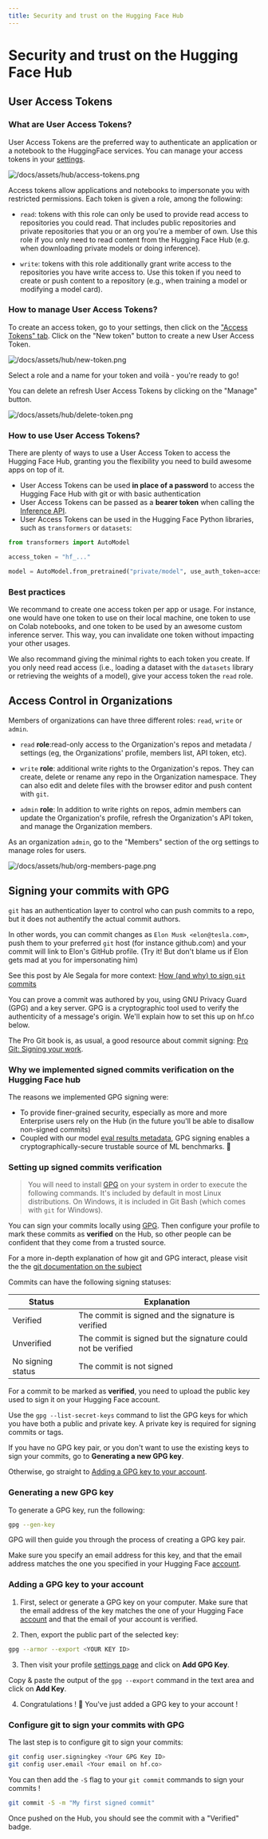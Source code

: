 ```yaml
---
title: Security and trust on the Hugging Face Hub
---
```


# Security and trust on the Hugging Face Hub

## User Access Tokens

### What are User Access Tokens?

User Access Tokens are the preferred way to authenticate an application or a notebook to the HuggingFace services. You can manage your access tokens in your [settings](https://huggingface.co/settings/token).

![/docs/assets/hub/access-tokens.png](/docs/assets/hub/access-tokens.png)

Access tokens allow applications and notebooks to impersonate you with restricted permissions. Each token is given a role, among the following:

- `read`: tokens with this role can only be used to provide read access to repositories you could read. That includes public repositories and private repositories that you or an org you're a member of own. Use this role if you only need to read content from the Hugging Face Hub (e.g. when downloading private models or doing inference).

- `write`: tokens with this role additionally grant write access to the repositories you have write access to. Use this token if you need to create or push content to a repository (e.g., when training a model or modifying a model card).

### How to manage User Access Tokens?

To create an access token, go to your settings, then click on the ["Access Tokens" tab](https://huggingface.co/settings/token). Click on the "New token" button to create a new User Access Token.

![/docs/assets/hub/new-token.png](/docs/assets/hub/new-token.png)

Select a role and a name for your token and voilà - you're ready to go!

You can delete an refresh User Access Tokens by clicking on the "Manage" button.

![/docs/assets/hub/delete-token.png](/docs/assets/hub/delete-token.png)

### How to use User Access Tokens?

There are plenty of ways to use a User Access Token to access the Hugging Face Hub, granting you the flexibility you need to build awesome apps on top of it.

- User Access Tokens can be used **in place of a password** to access the Hugging Face Hub with git or with basic authentication
- User Access Tokens can be passed as a **bearer token** when calling the [Inference API](https://huggingface.co/inference-api).
- User Access Tokens can be used in the Hugging Face Python libraries, such as `transformers` or `datasets`:

```python
from transformers import AutoModel

access_token = "hf_..."

model = AutoModel.from_pretrained("private/model", use_auth_token=access_token)
```

### Best practices

We recommand to create one access token per app or usage. For instance, one would have one token to use on their local machine, one token to use on Colab notebooks, and one token to be used by an awesome custom inference server. This way, you can invalidate one token without impacting your other usages.

We also recommand giving the minimal rights to each token you create. If you only need read access (i.e., loading a dataset with the `datasets` library or retrieving the weights of a model), give your access token the `read` role.

## Access Control in Organizations

Members of organizations can have three different roles: `read`, `write` or `admin`.

- `read` **role**:read-only access to the Organization's repos and metadata / settings (eg, the Organizations' profile, members list, API token, etc).

- `write` **role**: additional write rights to the Organization's repos. They can create, delete or rename any repo in the Organization namespace. They can also edit and delete files with the browser editor and push content with `git`.

- `admin` **role**: In addition to write rights on repos, admin members can update the Organization's profile, refresh the Organization's API token, and manage the Organization members.

As an organization `admin`, go to the "Members" section of the org settings to manage roles for users.

![/docs/assets/hub/org-members-page.png](/docs/assets/hub/org-members-page.png)

## Signing your commits with GPG

`git` has an authentication layer to control who can push commits to a repo, but it does not authentify the actual commit authors.

In other words, you can commit changes as `Elon Musk <elon@tesla.com>`, push them to your preferred `git` host (for instance github.com) and your commit will link to Elon's GitHub profile. (Try it! But don't blame us if Elon gets mad at you for impersonating him)

See this post by Ale Segala for more context: [How (and why) to sign `git` commits](https://withblue.ink/2020/05/17/how-and-why-to-sign-git-commits.html)

You can prove a commit was authored by you, using GNU Privacy Guard (GPG) and a key server. GPG is a cryptographic tool used to verify the authenticity of a message's origin. We'll explain how to set this up on hf.co below.

The Pro Git book is, as usual, a good resource about commit signing: [Pro Git: Signing your work](https://git-scm.com/book/en/v2/Git-Tools-Signing-Your-Work).


### Why we implemented signed commits verification on the Hugging Face hub

The reasons we implemented GPG signing were:
- To provide finer-grained security, especially as more and more Enterprise users rely on the Hub (in the future you'll be able to disallow non-signed commits)
- Coupled with our model [eval results metadata](https://github.com/huggingface/huggingface_hub/blame/main/modelcard.md), GPG signing enables a cryptographically-secure trustable source of ML benchmarks. 🤯 

### Setting up signed commits verification

> You will need to install [GPG](https://gnupg.org/) on your system in order to execute the following commands.
> It's included by default in most Linux distributions.
> On Windows, it is included in Git Bash (which comes with `git` for Windows).

You can sign your commits locally using [GPG](https://gnupg.org/).
Then configure your profile to mark these commits as **verified** on the Hub,
so other people can be confident that they come from a trusted source.

For a more in-depth explanation of how git and GPG interact, please visit the the [git documentation on the subject](https://git-scm.com/book/en/v2/Git-Tools-Signing-Your-Work)

Commits can have the following signing statuses:

| Status            | Explanation                                                  |
| ----------------- | ------------------------------------------------------------ |
| Verified          | The commit is signed and the signature is verified           |
| Unverified        | The commit is signed but the signature could not be verified |
| No signing status | The commit is not signed                                     |

For a commit to be marked as **verified**, you need to upload the public key used to sign it on your Hugging Face account.

Use the `gpg --list-secret-keys` command to list the GPG keys for which you have both a public and private key.
A private key is required for signing commits or tags.

If you have no GPG key pair, or you don't want to use the existing keys to sign your commits, go to **Generating a new GPG key**.

Otherwise, go straight to  [Adding a GPG key to your account](#adding-a-gpg-key-to-your-account).

### Generating a new GPG key

To generate a GPG key, run the following:

```bash
gpg --gen-key
```

GPG will then guide you through the process of creating a GPG key pair.

Make sure you specify an email address for this key, and that the email address matches the one you specified in your Hugging Face [account](https://huggingface.co/settings/account).

### Adding a GPG key to your account

1. First, select or generate a GPG key on your computer. Make sure that the email address of the key matches the one of your Hugging Face [account](https://huggingface.co/settings/account) and that the email of your account is verified.

2. Then, export the public part of the selected key:

```bash
gpg --armor --export <YOUR KEY ID>
```

3. Then visit your profile [settings page](https://huggingface.co/settings/keys) and click on **Add GPG Key**.

Copy & paste the output of the `gpg --export` command in the text area and click on **Add Key**.

4. Congratulations ! 🎉 You've just added a GPG key to your account !

### Configure git to sign your commits with GPG

The last step is to configure git to sign your commits:

```bash
git config user.signingkey <Your GPG Key ID>
git config user.email <Your email on hf.co>
```

You can then add the `-S` flag to your `git commit` commands to sign your commits !

```bash
git commit -S -m "My first signed commit"
```

Once pushed on the Hub, you should see the commit with a "Verified" badge.
